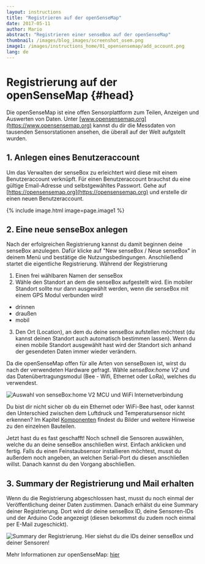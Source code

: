 ```yaml
---
layout: instructions
title: "Registrieren auf der openSenseMap"
date: 2017-05-11
author: Mario
abstract: "Registrieren einer senseBox auf der openSenseMap"
thumbnail: /images/blog_images/screenshot_osem.png
image1: /images/instructions_home/01_opensensemap/add_account.png
lang: de
---
```

Registrierung auf der openSenseMap {#head}
============

Die openSenseMap ist eine offen Sensorplattform zum Teilen, Anzeigen und Auswerten von Daten. Unter [www.opensensemap.org](https://www.opensensemap.org) kannst du dir die Messdaten von tausenden Sensorstationen ansehen, die überall auf der Welt aufgstellt wurden.

## 1. Anlegen eines Benutzeraccount
Um das Verwalten der senseBox zu erleichtert wird diese mit einem Benutzeraccount verknüpft. Für einen Benutzeraccount brauchst du eine gültige Email-Adresse und selbstgewähltes Passwort. Gehe auf [https://opensensemap.org](https://opensensemap.org) und erstelle dir einen neuen Benutzeraccount. 

{% include image.html image=page.image1 %}

## 2. Eine neue senseBox anlegen
Nach der erfolgreichen Registrierung kannst du damit beginnen deine senseBox anzulegen. Dafür klicke auf "New senseBox / Neue senseBox" in deinem Menü und bestätige die Nutzungsbedingungen. Anschließend startet die eigentliche Registrierung. Während der Registrierung 

1. Einen frei wählbaren Namen der senseBox
2. Wähle den Standort an dem die senseBox aufgestellt wird. Ein mobiler Standort sollte nur dann ausgewählt werden, wenn die senseBox mit einem GPS Modul verbunden wird!
  - drinnen
  - draußen
  - mobil
   
3. Den Ort (Location), an dem du deine senseBox aufstellen möchtest (du kannst deinen Standort auch automatisch bestimmen lassen). Wenn du einen mobile Standort ausgewählt hast wird der Standort sich anhand der gesendeten Daten immer wieder verändern. 

Da die openSenseMap offen für alle Arten von senseBoxen ist, wirst du nach der verwendeten Hardware gefragt. Wähle *senseBox:home V2* und das Datenübertragungsmodul (Bee - Wifi, Ethernet oder LoRa), welches du verwendest.

![Auswahl von senseBox:home V2 MCU und WiFi Internetverbindung](../../../pictures/Select_hardware.PNG)

<div class="box_info">
    <i class="fa fa-info fa-fw" aria-hidden="true" style="color: #42acf3;"></i>
  Du bist dir nicht sicher ob du ein Ethernet oder WiFi-Bee hast, oder kannst den Unterschied zwischen dem Luftdruck und Temperatursensor nicht erkennen? Im Kapitel <a href = "../komponenten/README.md">Komponenten</a> findest du Bilder und weitere Hinweise zu den einzelnen Bauteilen.
</div>

Jetzt hast du es fast geschafft! Noch schnell die Sensoren auswählen, welche du an deine senseBox anschließen wirst. Einfach anklicken und fertig. Falls du einen Feinstaubsensor installieren möchtest, musst du außerdem noch angeben, an welchen Serial-Port du diesen anschließen willst. Danach kannst du den Vorgang abschließen.

## 3. Summary der Registrierung und Mail erhalten
Wenn du die Registrierung abgeschlossen hast, musst du noch einmal der Veröffentlichung deiner Daten zustimmen. Danach erhälst du eine Summary deiner Registrierung. Dort wird dir deine senseBox ID, deine Sensoren-IDs und der Arduino Code angezeigt (diesen bekommst du zudem noch einmal per E-Mail zugeschickt). 

![Summary der Registrierung. Hier siehst du die IDs deiner senseBox und deiner Sensoren!](../../../pictures/summary.PNG)

Mehr Informationen zur openSenseMap:
[hier](https://sensebox.github.io/books-v2/osem)



